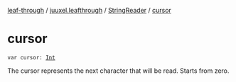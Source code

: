 [leaf-through](../../index.md) / [juuxel.leafthrough](../index.md) / [StringReader](index.md) / [cursor](./cursor.md)

# cursor

`var cursor: `[`Int`](https://kotlinlang.org/api/latest/jvm/stdlib/kotlin/-int/index.html)

The cursor represents the next character that will be read.
Starts from zero.

